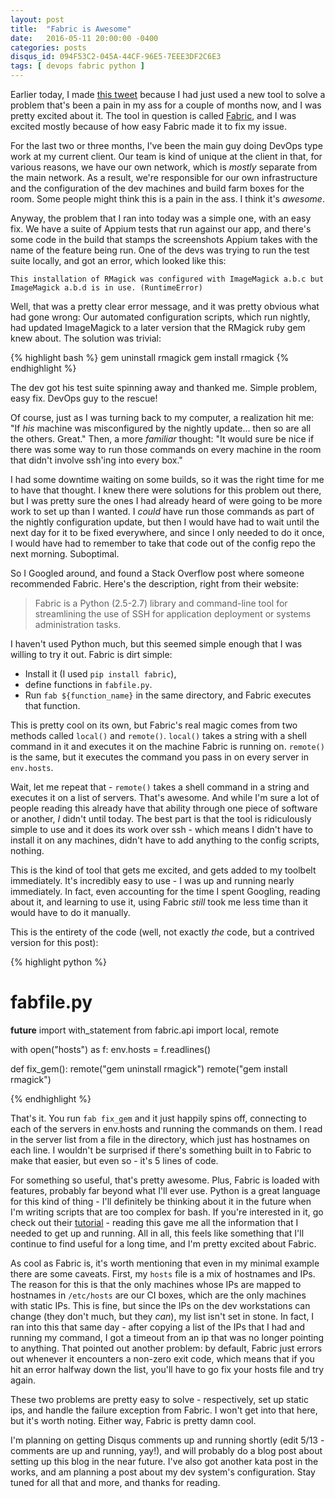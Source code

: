 ```yaml
---
layout: post
title:  "Fabric is Awesome"
date:   2016-05-11 20:00:00 -0400
categories: posts 
disqus_id: 094F53C2-045A-44CF-96E5-7EEE3DF2C6E3
tags: [ devops fabric python ]
---
```


Earlier today, I made [this tweet](https://twitter.com/EpicColeman/status/730448832031502336)  because I had just used a new tool to solve a problem that's
been a pain in my ass for a couple of months now, and I was pretty excited about
it. The tool in question is called [Fabric](http://www.fabfile.org/), and I was
excited mostly because of how easy Fabric made it to fix my issue.

For the last two or three months, I've been the main guy doing DevOps type work
at my current client. Our team is kind of unique at the client in that, for various reasons,  we have
our own network, which is _mostly_ separate from the main network. As a result, we're responsible for our own infrastructure
and the configuration of the dev machines and build farm boxes for the room. Some people might think this is a pain in the ass. I think it's *awesome*. 


Anyway, the problem that I ran into today was a simple one, with an easy fix. We
have a suite of Appium tests that run against our app, and there's some code in
the build that stamps the screenshots Appium takes with the name of the feature
being run. One of the devs was trying to run the test suite locally, and got an
error, which looked like this: 

```
This installation of RMagick was configured with ImageMagick a.b.c but
ImageMagick a.b.d is in use. (RuntimeError)
```

Well, that was a pretty clear error message, and it was pretty obvious what had
gone wrong: Our automated configuration scripts, which run nightly, had updated
ImageMagick to a later version that the RMagick ruby gem knew about. The
solution was trivial: 

{% highlight bash %}
gem uninstall rmagick
gem install rmagick
{% endhighlight %}

The dev got his test suite spinning away and thanked me. Simple problem, easy
fix. DevOps guy to the rescue! 
 
Of course, just as I was turning back to my computer, a realization hit me: "If
_his_ machine was misconfigured by the nightly update... then so are all the
others. Great." Then, a more _familiar_ thought: "It would sure be nice if there
was some way to run those commands on every machine in the room that didn't
involve ssh'ing into every box."

I had some downtime waiting on some builds, so it was the right time for me to have that thought. I knew there were solutions for this
problem out there, but I was pretty sure the ones I had already heard of were
going to be more work to set up than I wanted. I _could_ have run those commands as part of the nightly configuration update, but then I would have had to wait until the next day for it to be fixed everywhere, and since I only needed to do it once, I would have had to remember to take that code out of the config repo the next morning. Suboptimal.

So I Googled around, and found a Stack Overflow post where someone recommended Fabric. Here's the description, right from their website:
 
> Fabric is a Python (2.5-2.7) library and command-line tool for streamlining
> the use of SSH for application deployment or systems administration tasks.

I haven't used Python much, but this seemed simple enough that I was willing to
try it out. Fabric is dirt simple: 

* Install it (I used `pip install fabric`),
* define functions in `fabfile.py`. 
* Run `fab ${function_name}` in the same directory, and Fabric executes that function.

This is pretty cool on its own, but Fabric's real magic comes from two
methods called `local()` and `remote()`. `local()` takes a string with a shell
command in it and executes it on the machine Fabric is running on. `remote()` is
the same, but it executes the command you pass in on every server in
`env.hosts`. 

Wait, let me repeat that - `remote()` takes a shell command in a string and
executes it on a list of servers. That's awesome. And while I'm sure a lot of
people reading this already have that ability through one piece of software or
another, _I_ didn't until today. The best part is that the tool is ridiculously
simple to use and it does its work over ssh - which means I didn't have to
install it on any machines, didn't have to add anything to the config scripts,
nothing. 

This is the kind of tool that gets me excited, and gets added to my
toolbelt immediately. It's incredibly easy to use - I was up and running
nearly immediately. In fact, even accounting for the time I spent Googling,
reading about it, and learning to use it, using Fabric _still_ took me less time
than it would have to do it manually. 

This is the entirety of the code (well, not exactly _the_ code, but a contrived
version for this post): 

{% highlight python %}
# fabfile.py

__future__ import with_statement
from fabric.api import local, remote

with open("hosts") as f:
    env.hosts = f.readlines()

def fix_gem():
    remote("gem uninstall rmagick") 
    remote("gem install rmagick")
    
{% endhighlight %}

That's it. You run `fab fix_gem` and it just happily spins off, connecting to
each of the servers in env.hosts and running the commands on them. I read in the
server list from a file in the directory, which just has hostnames on each line.
I wouldn't be surprised if there's something built in to Fabric to make that
easier, but even so - it's 5 lines of code. 

For something so useful, that's pretty awesome. Plus, Fabric is loaded with
features, probably far beyond what I'll ever use. Python is a great language for
this kind of thing - I'll definitely be thinking about it in the future when I'm
writing scripts that are too complex for bash. If you're interested in it, go
check out their [tutorial](http://docs.fabfile.org/en/1.11/tutorial.html) -
reading this gave me all the information that I needed to get up and running.
All in all, this feels like something that I'll continue to find useful for a
long time, and I'm pretty excited about Fabric. 

As cool as Fabric is, it's worth mentioning that even in my minimal example
there are some caveats. First, my `hosts` file is a mix of hostnames and IPs. 
The reason for this is that the only machines whose IPs are mapped to hostnames 
in `/etc/hosts` are our CI boxes, which are the only machines with static IPs. 
This is fine, but since the IPs on the dev workstations can change (they don't
much, but they _can_), my list isn't set in stone. In fact, I ran into this that same day - after copying a list of the IPs that I had and running my command, I got a timeout from an ip that was no longer pointing to anything. That pointed out another
problem: by default, Fabric just errors out whenever it encounters a non-zero exit code, which means that if you hit an error halfway down the list, you'll have to go fix your hosts file and try again.

These two problems are pretty easy to solve - respectively, set up static ips, and handle the
failure exception from Fabric. I won't get into that here, but it's worth noting. 
Either way, Fabric is pretty damn cool.

I'm planning on getting Disqus comments up and running shortly (edit 5/13 - comments are up and running, yay!), and will probably 
do a blog post about setting up this blog in the near future. I've also got 
another kata post in the works, and am planning a post about my dev system's
configuration. Stay tuned for all that and more, and thanks for reading.
